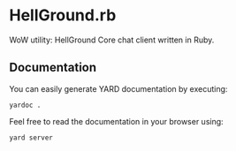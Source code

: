 HellGround.rb
=============

WoW utility: HellGround Core chat client written in Ruby.

Documentation
-------------

You can easily generate YARD documentation by executing:

```
yardoc .
```

Feel free to read the documentation in your browser using:

```
yard server
```
